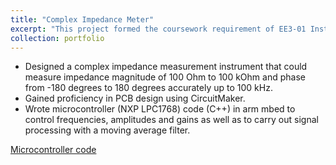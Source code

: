```yaml
---
title: "Complex Impedance Meter"
excerpt: "This project formed the coursework requirement of EE3-01 Instrumentation."
collection: portfolio
---
```



* Designed a complex impedance measurement instrument that could measure impedance magnitude of 100 Ohm to 100 kOhm and phase from -180     degrees to 180 degrees accurately up to 100 kHz.
* Gained proficiency in PCB design using CircuitMaker.
* Wrote microcontroller (NXP LPC1768) code (C++) in arm mbed to control frequencies, amplitudes and gains as well as to carry out signal   processing with a moving average filter.

[Microcontroller code](https://github.com/giraffe-zhang/EE3-01_Instrumentation)
